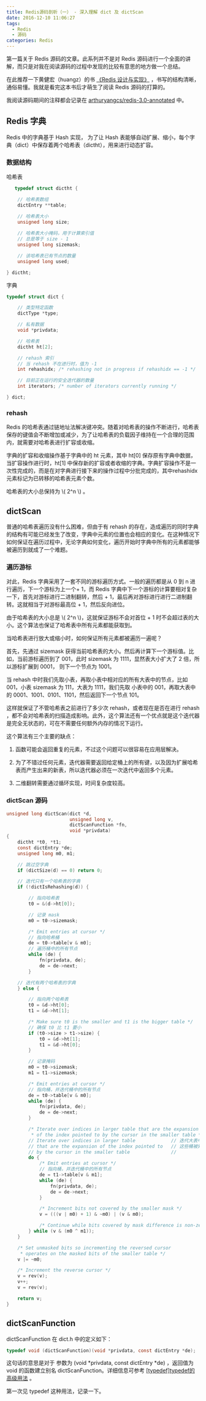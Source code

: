 ```yaml
---
title: Redis源码剖析（一） - 深入理解 dict 及 dictScan
date: 2016-12-10 11:06:27
tags:
  - Redis
  - 源码
categories: Redis
---
```


第一篇关于 Redis 源码的文章。此系列并不是对 Redis 源码进行一个全面的讲解，而只是对我在阅读源码的过程中发现的比较有意思的地方做一个总结。

在此推荐一下黄健宏（huangz）的书 [《Redis 设计与实现》](http://redisbook.com/) ，书写的结构清晰，通俗易懂。我就是看完这本书后才萌生了阅读 Redis 源码的打算的。

我阅读源码期间的注释都会记录在 [arthuryangcs/redis-3.0-annotated](https://github.com/arthuryangcs/redis-3.0-annotated) 中。

<!-- more -->

## Redis 字典

Redis 中的字典基于 Hash 实现， 为了让 Hash 表能够自动扩展、缩小，每个字典（dict）中保存着两个哈希表（dictht），用来进行动态扩容。

### 数据结构

哈希表

``` c
   typedef struct dictht {

    // 哈希表数组
    dictEntry **table;

    // 哈希表大小
    unsigned long size;
    
    // 哈希表大小掩码，用于计算索引值
    // 总是等于 size - 1
    unsigned long sizemask;

    // 该哈希表已有节点的数量
    unsigned long used;

} dictht; 

```

字典

``` c
typedef struct dict {

    // 类型特定函数
    dictType *type;

    // 私有数据
    void *privdata;

    // 哈希表
    dictht ht[2];

    // rehash 索引
    // 当 rehash 不在进行时，值为 -1
    int rehashidx; /* rehashing not in progress if rehashidx == -1 */

    // 目前正在运行的安全迭代器的数量
    int iterators; /* number of iterators currently running */

} dict;
```

### rehash

Redis 的哈希表通过链地址法解决键冲突。随着对哈希表的操作不断进行，哈希表保存的键值会不断增加或减少，为了让哈希表的负载因子维持在一个合理的范围内，就需要对哈希表进行扩容或收缩。

字典的扩容和收缩操作基于字典中的 ht 元素，其中 ht[0] 保存原有字典中数据，当扩容操作进行时，ht[1] 中保存新的扩容或者收缩的字典。字典扩容操作不是一次性完成的，而是在对字典进行接下来的操作过程中分批完成的，其中rehashidx元素标记为已转移的哈希表元素个数。

哈希表的大小总保持为 \\( 2^n \\) 。

## dictScan

普通的哈希表遍历没有什么困难，但由于有 rehash 的存在，造成遍历的同时字典的结构有可能已经发生了改变，字典中元素的位置也会相应的变化。在这种情况下如何保证在遍历过程中，无论字典如何变化，遍历开始时字典中所有的元素都能够被遍历到就成了一个难题。

### 遍历游标

对此，Redis 字典采用了一套不同的游标遍历方式。一般的遍历都是从 0 到 n 进行遍历，下一个游标为上一个+ 1，而 Redis 字典中下一个游标的计算要相对复杂一下，首先对游标进行二进制翻转，然后 + 1，最后再对游标进行进行二进制翻转。这就相当于对游标最高位 + 1，然后反向进位。

由于哈希表的大小总是 \\( 2^n \\)，这就保证游标不会对首位 + 1 时不会超过表的大小。这个算法也保证了哈希表中所有元素都能获取到。

当哈希表进行放大或缩小时，如何保证所有元素都被遍历一遍呢？

首先，先通过 sizemask 获得当前哈希表的大小。然后再计算下一个游标值。比如，当前游标遍历到了 001，此时 sizemask 为 1111，显然表大小扩大了 2 倍，所以游标扩展到 0001， 则下一个节点为 1001。

当 rehash 中时我们先取小表，再取小表中相对应的所有大表中的节点，比如 001，小表 sizemask 为 111，大表为 1111，我们先取 小表中的 001，再取大表中的 0001、1001、0101、1101，然后返回下一个节点 101。

这样就保证了不管哈希表之前进行了多少次 rehash，或者现在是否在进行 rehash ，都不会对哈希表的扫描造成影响。此外，这个算法还有一个优点就是这个迭代器是完全无状态的，可在不需要任何额外内存的情况下运行。

这个算法有三个主要的缺点：

1. 函数可能会返回重复的元素，不过这个问题可以很容易在应用层解决。

2. 为了不错过任何元素，迭代器需要返回给定桶上的所有键，以及因为扩展哈希表而产生出来的新表，所以迭代器必须在一次迭代中返回多个元素。

3. 二维翻转需要通过循环实现，时间复杂度较高。

### dictScan 源码

``` c
unsigned long dictScan(dict *d,
                       unsigned long v,
                       dictScanFunction *fn,
                       void *privdata)
{
    dictht *t0, *t1;
    const dictEntry *de;
    unsigned long m0, m1;

    // 跳过空字典
    if (dictSize(d) == 0) return 0;

    // 迭代只有一个哈希表的字典
    if (!dictIsRehashing(d)) {

        // 指向哈希表
        t0 = &(d->ht[0]);

        // 记录 mask
        m0 = t0->sizemask;

        /* Emit entries at cursor */
        // 指向哈希桶
        de = t0->table[v & m0];
        // 遍历桶中的所有节点
        while (de) {
            fn(privdata, de);
            de = de->next;
        }

    // 迭代有两个哈希表的字典
    } else {

        // 指向两个哈希表
        t0 = &d->ht[0];
        t1 = &d->ht[1];

        /* Make sure t0 is the smaller and t1 is the bigger table */
        // 确保 t0 比 t1 要小
        if (t0->size > t1->size) {
            t0 = &d->ht[1];
            t1 = &d->ht[0];
        }

        // 记录掩码
        m0 = t0->sizemask;
        m1 = t1->sizemask;

        /* Emit entries at cursor */
        // 指向桶，并迭代桶中的所有节点
        de = t0->table[v & m0];
        while (de) {
            fn(privdata, de);
            de = de->next;
        }

        /* Iterate over indices in larger table that are the expansion
         * of the index pointed to by the cursor in the smaller table */
        // Iterate over indices in larger table             // 迭代大表中的桶
        // that are the expansion of the index pointed to   // 这些桶被索引的 expansion 所指向
        // by the cursor in the smaller table               //
        do {
            /* Emit entries at cursor */
            // 指向桶，并迭代桶中的所有节点
            de = t1->table[v & m1];
            while (de) {
                fn(privdata, de);
                de = de->next;
            }

            /* Increment bits not covered by the smaller mask */
            v = (((v | m0) + 1) & ~m0) | (v & m0);

            /* Continue while bits covered by mask difference is non-zero */
        } while (v & (m0 ^ m1));
    }

    /* Set unmasked bits so incrementing the reversed cursor
     * operates on the masked bits of the smaller table */
    v |= ~m0;

    /* Increment the reverse cursor */
    v = rev(v);
    v++;
    v = rev(v);

    return v;
}
```

## dictScanFunction

dictScanFunction 在 dict.h 中的定义如下：

``` c
typedef void (dictScanFunction)(void *privdata, const dictEntry *de);
```

这句话的意思是对于 参数为 (void \*privdata, const dictEntry \*de) ，返回值为 void 的函数建立别名 dictScanFunction。详细信息可参考 [[typedef]typedef的高级用法](http://blog.sina.com.cn/s/blog_917f16620101fpre.html) 。

第一次见 typedef 这种用法，记录一下。

<script type="text/javascript"
    src="http://cdn.mathjax.org/mathjax/latest/MathJax.js?config=TeX-AMS-MML_HTMLorMML">
</script>
